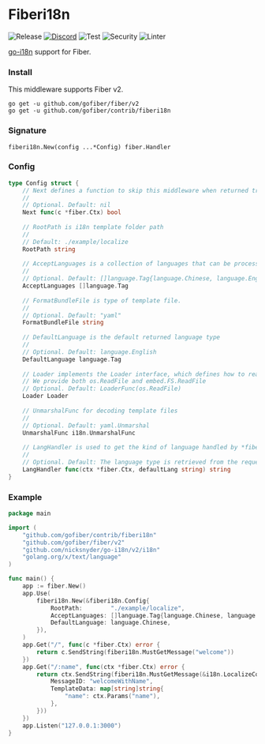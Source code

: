 # Fiberi18n

![Release](https://img.shields.io/github/release/gofiber/contrib.svg)
[![Discord](https://img.shields.io/discord/704680098577514527?style=flat&label=%F0%9F%92%AC%20discord&color=00ACD7)](https://gofiber.io/discord)
![Test](https://github.com/gofiber/contrib/workflows/Tests/badge.svg)
![Security](https://github.com/gofiber/contrib/workflows/Security/badge.svg)
![Linter](https://github.com/gofiber/contrib/workflows/Linter/badge.svg)

[go-i18n](https://github.com/nicksnyder/go-i18n) support for Fiber.

### Install

This middleware supports Fiber v2.

```
go get -u github.com/gofiber/fiber/v2
go get -u github.com/gofiber/contrib/fiberi18n
```

### Signature

```
fiberi18n.New(config ...*Config) fiber.Handler
```

### Config
```go
type Config struct {
	// Next defines a function to skip this middleware when returned true.
	//
	// Optional. Default: nil
	Next func(c *fiber.Ctx) bool
	
	// RootPath is i18n template folder path
	//
	// Default: ./example/localize
	RootPath string
	
	// AcceptLanguages is a collection of languages that can be processed
	//
	// Optional. Default: []language.Tag{language.Chinese, language.English}
	AcceptLanguages []language.Tag
	
	// FormatBundleFile is type of template file.
	//
	// Optional. Default: "yaml"
	FormatBundleFile string
	
	// DefaultLanguage is the default returned language type
	//
	// Optional. Default: language.English
	DefaultLanguage language.Tag
	
	// Loader implements the Loader interface, which defines how to read the file.
	// We provide both os.ReadFile and embed.FS.ReadFile
	// Optional. Default: LoaderFunc(os.ReadFile)
	Loader Loader
	
	// UnmarshalFunc for decoding template files
	//
	// Optional. Default: yaml.Unmarshal
	UnmarshalFunc i18n.UnmarshalFunc
	
	// LangHandler is used to get the kind of language handled by *fiber.Ctx and defaultLang
	//
	// Optional. Default: The language type is retrieved from the request header: `Accept-Language` or query param : `lang`
	LangHandler func(ctx *fiber.Ctx, defaultLang string) string
}
```

### Example

```go
package main

import (
	"github.com/gofiber/contrib/fiberi18n"
	"github.com/gofiber/fiber/v2"
	"github.com/nicksnyder/go-i18n/v2/i18n"
	"golang.org/x/text/language"
)

func main() {
	app := fiber.New()
	app.Use(
		fiberi18n.New(&fiberi18n.Config{
			RootPath:        "./example/localize",
			AcceptLanguages: []language.Tag{language.Chinese, language.English},
			DefaultLanguage: language.Chinese,
		}),
	)
	app.Get("/", func(c *fiber.Ctx) error {
		return c.SendString(fiberi18n.MustGetMessage("welcome"))
	})
	app.Get("/:name", func(ctx *fiber.Ctx) error {
		return ctx.SendString(fiberi18n.MustGetMessage(&i18n.LocalizeConfig{
			MessageID: "welcomeWithName",
			TemplateData: map[string]string{
				"name": ctx.Params("name"),
			},
		}))
	})
	app.Listen("127.0.0.1:3000")
}
```

